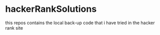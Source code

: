 # hackerRankSolutions
this repos contains the local back-up code that i have tried in the hacker rank site

